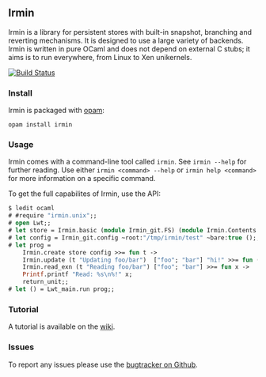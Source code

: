 ## Irmin

Irmin is a library for persistent stores with built-in snapshot,
branching and reverting mechanisms. It is designed to use a large
variety of backends. Irmin is written in pure OCaml and does not
depend on external C stubs; it aims is to run everywhere, from Linux
to Xen unikernels.

[![Build Status](https://travis-ci.org/mirage/irmin.png?branch=master)](https://travis-ci.org/mirage/irmin)

### Install

Irmin is packaged with [opam](https://opam.ocaml.org):

```
opam install irmin
```

### Usage

Irmin comes with a command-line tool called `irmin`. See `irmin
 --help` for further reading. Use either `irmin <command> --help` or
 `irmin help <command>` for more information on a specific command.

To get the full capabilites of Irmin, use the API:

```ocaml
$ ledit ocaml
# #require "irmin.unix";;
# open Lwt;;
# let store = Irmin.basic (module Irmin_git.FS) (module Irmin.Contents.String);;
# let config = Irmin_git.config ~root:"/tmp/irmin/test" ~bare:true ();;
# let prog =
    Irmin.create store config >>= fun t ->
    Irmin.update (t "Updating foo/bar")  ["foo"; "bar"] "hi!" >>= fun () ->
    Irmin.read_exn (t "Reading foo/bar") ["foo"; "bar"] >>= fun x ->
    Printf.printf "Read: %s\n%!" x;
    return_unit;;
# let () = Lwt_main.run prog;;
```

### Tutorial

A tutorial is available on the [wiki](https://github.com/mirage/irmin/wiki/Getting-Started).

### Issues

To report any issues please use the [bugtracker on Github](https://github.com/mirage/irmin/issues).
